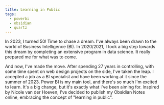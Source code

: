 ```yaml
---
title: Learning in Public
tags:
  - powerbi
  - obsidian
  - quartz
---
```

In 2023, I turned 50! Time to chase a dream. I've always been drawn to the world of Business Intelligence (BI). In 2020/2021, I took a big step towards this dream by completing an extensive program in data science. It really prepared me for what was to come.

And now, I've made the move. After spending 27 years in controlling, with some time spent on web design projects on the side, I've taken the leap. I accepted a job as a BI specialist and have been working at it  since the summer of 2023. Power BI is my main tool, and there's so much I'm excited to learn. It's a big change, but it's exactly what I've been aiming for. Inspired by Nicole van der Hoeven, I've decided to publish my Obsidian Notes online, embracing the concept of "learning in public".